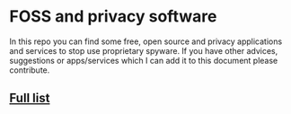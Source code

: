 # FOSS and privacy software

In this repo you can find some free, open source and privacy applications and services to stop use proprietary spyware. If you have other advices, suggestions or apps/services which I can add it to this document please contribute.

## [Full list](./list.md)
